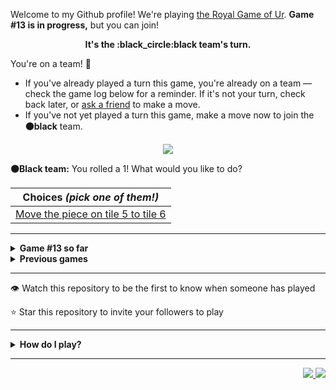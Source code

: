 Welcome to my Github profile!
We're playing
[the Royal Game of Ur](https://en.wikipedia.org/wiki/Royal_Game_of_Ur).
**Game #13 is in progress,** but you can join!

<p align="center">
  <b>It's the
  :black_circle:black
  team's turn.</b>
</p>

You're on a team! :wave:

* If you've already played a turn this game, you're already on a team
  &mdash; check the game log below for a reminder. If it's not your turn,
  check back later, or [ask a
  friend](https://twitter.com/share?text=I'm+playing+The+Royal+Game+of+Ur+on+a+GitHub+profile.+Take+your+turn+at+https://github.com/rossjrw/rossjrw+%23RoyalGameOfUr+%23github) to make a move.
* If you've not yet played a turn this game, make a move now to join the
  **:black_circle:black** team.

<p align="center"><img src="https://raw.githubusercontent.com/rossjrw/rossjrw/play/games/current/board.2095.svg"></p>

  **:black_circle:Black team:**
  You rolled a 1!
What would you like to do?

| Choices *(pick one of them!)* |
| --- |
  | [    Move the piece on tile 5 to tile 6](https://github.com/rossjrw/rossjrw/issues/new?title=ur-move-1%405-0&amp;body=Press+Submit%21+You+don%27t+need+to+edit+this+text+or+do+anything+else.%0D%0A%0D%0ABe+aware+that+your+move+can+take+a+minute+or+two+to+process.) |

-----

<details>
<summary><b>Game #13 so far</b></summary>

## Who's on each team?

<table>
    <thead>
      <tr><th colspan=2>Players in this game</th></tr>
    </thead>
    <tbody>
      <tr>
        <td align="right"><b>Black team</b> :black_circle:</td>
        <td>:white_circle: <b> White team</b></td>
      </tr>
      <tr align="center">
        <td><b><a href="https://github.com/CostasAK">@CostasAK</a></b> (16)<br><b><a href="https://github.com/Murdeala">@Murdeala</a></b> (13)<br><b><a href="https://github.com/congthanhng">@congthanhng</a></b> (4)<br><b><a href="https://github.com/Christian-Seiler">@Christian-Seiler</a></b> (2)<br><b><a href="https://github.com/bnidevs">@bnidevs</a></b> (2)<br><b><a href="https://github.com/Hrushal-Nikhare">@Hrushal-Nikhare</a></b> (1)<br><b><a href="https://github.com/DannyDoneva96">@DannyDoneva96</a></b> (1)<br><b><a href="https://github.com/shpatrickguo">@shpatrickguo</a></b> (1)<br><b><a href="https://github.com/tb148">@tb148</a></b> (1)<br><b><a href="https://github.com/sagodi97">@sagodi97</a></b> (1)<br><b><a href="https://github.com/le2sky">@le2sky</a></b> (1)</td>
        <td><b><a href="https://github.com/TejaTadepalli">@TejaTadepalli</a></b> (42)<br><b><a href="https://github.com/Sam948-byte">@Sam948-byte</a></b> (1)<br><b><a href="https://github.com/beingmerry">@beingmerry</a></b> (1)<br><b><a href="https://github.com/tygutowski">@tygutowski</a></b> (1)<br><b><a href="https://github.com/normalwalrus">@normalwalrus</a></b> (1)<br><b><a href="https://github.com/spetz83">@spetz83</a></b> (1)<br><b><a href="https://github.com/visualdoj">@visualdoj</a></b> (1)<br><b><a href="https://github.com/aquila-const">@aquila-const</a></b> (1)</td>
      </tr>
    </tbody>
  </table>

## What's happened so far?

| Time | Turn | Event | Issue | Board |
| :---: | :---: | :--- | :---: | :---: |
  | 27th Jan 2023 15:59 | **0** | :white_circle: **[@TejaTadepalli](https://github.com/TejaTadepalli)** started a new game | [#1995](https://github.com/rossjrw/rossjrw/issues/1995) | [link](https://raw.githubusercontent.com/rossjrw/rossjrw/abd8b193e9597e14f2da6b861a4af6c1af9d2d58/games/current/board.1995.svg) |
  | 27th Jan 2023 16:00 | **1** | :white_circle: **[@TejaTadepalli](https://github.com/TejaTadepalli)** moved a white piece onto the board to position 2    | [#1996](https://github.com/rossjrw/rossjrw/issues/1996) | [link](https://raw.githubusercontent.com/rossjrw/rossjrw/533e22cd03b5a3e3fcd226d1e5cb3bff2694562a/games/current/board.1996.svg) |
  | 27th Jan 2023 16:44 | **2** | :black_circle: **[@CostasAK](https://github.com/CostasAK)** moved a black piece onto the board to position 1    | [#1997](https://github.com/rossjrw/rossjrw/issues/1997) | [link](https://raw.githubusercontent.com/rossjrw/rossjrw/12905d6634213b0732f486cfb68e0f42364d12ab/games/current/board.1997.svg) |
  | 27th Jan 2023 18:05 | **3** | :white_circle: **[@Sam948-byte](https://github.com/Sam948-byte)** moved a white piece from position 2 to position 4  — claimed a rosette :rosette:  | [#1998](https://github.com/rossjrw/rossjrw/issues/1998) | [link](https://raw.githubusercontent.com/rossjrw/rossjrw/17de13e5d985f872286a58a1333d46f9fc4570a7/games/current/board.1998.svg) |
  | 27th Jan 2023 18:49 | **4** | :white_circle: **[@TejaTadepalli](https://github.com/TejaTadepalli)** moved a white piece onto the board to position 3    | [#1999](https://github.com/rossjrw/rossjrw/issues/1999) |  |
  | 30th Jan 2023 15:36 | **5** | :black_circle: **[@congthanhng](https://github.com/congthanhng)** moved a black piece from position 1 to position 4  — claimed a rosette :rosette:  | [#2000](https://github.com/rossjrw/rossjrw/issues/2000) | [link](https://raw.githubusercontent.com/rossjrw/rossjrw/742dda9192b1c7bf36198cc00b803c7104fde3a0/games/current/board.2000.svg) |
  | 30th Jan 2023 15:36 | **6** | :black_circle:  The black team rolled a 0 and their turn was automatically passed | [#2000](https://github.com/rossjrw/rossjrw/issues/2000) | [link](https://raw.githubusercontent.com/rossjrw/rossjrw/d43875d93175dc8052bb78c03649a2f6c4d13c44/games/current/board.2000.svg) |
  | 30th Jan 2023 15:54 | **7** | :white_circle: **[@TejaTadepalli](https://github.com/TejaTadepalli)** moved a white piece onto the board to position 2    | [#2001](https://github.com/rossjrw/rossjrw/issues/2001) | [link](https://raw.githubusercontent.com/rossjrw/rossjrw/c6c2d9ee7ea2d8e26165e756e58df7cdea096e95/games/current/board.2001.svg) |
  | 30th Jan 2023 16:50 | **8** | :black_circle: **[@congthanhng](https://github.com/congthanhng)** moved a black piece onto the board to position 2    | [#2002](https://github.com/rossjrw/rossjrw/issues/2002) | [link](https://raw.githubusercontent.com/rossjrw/rossjrw/ad5f67e27e76d4b848966307d54ebbe8684903d0/games/current/board.2002.svg) |
  | 31st Jan 2023 00:38 | **9** | :white_circle: **[@beingmerry](https://github.com/beingmerry)** moved a white piece from position 3 to position 5    | [#2003](https://github.com/rossjrw/rossjrw/issues/2003) | [link](https://raw.githubusercontent.com/rossjrw/rossjrw/ef5bbf883ed0b12ee760106aae84dde94d1553a3/games/current/board.2003.svg) |
  | 31st Jan 2023 05:50 | **10** | :black_circle: **[@congthanhng](https://github.com/congthanhng)** moved a black piece from position 4 to position 8  — claimed a rosette :rosette:  | [#2004](https://github.com/rossjrw/rossjrw/issues/2004) | [link](https://raw.githubusercontent.com/rossjrw/rossjrw/6861ce254550479844130a072070affba0551944/games/current/board.2004.svg) |
  | 31st Jan 2023 06:51 | **11** | :black_circle: **[@congthanhng](https://github.com/congthanhng)** moved a black piece from position 2 to position 4  — claimed a rosette :rosette:  | [#2005](https://github.com/rossjrw/rossjrw/issues/2005) |  |
  | 31st Jan 2023 07:56 | **12** | :black_circle: **[@Hrushal-Nikhare](https://github.com/Hrushal-Nikhare)** moved a black piece from position 8 to position 10    | [#2006](https://github.com/rossjrw/rossjrw/issues/2006) |  |
  | 31st Jan 2023 07:56 | **13** | :white_circle:  The white team rolled a 0 and their turn was automatically passed | [#2006](https://github.com/rossjrw/rossjrw/issues/2006) | [link](https://raw.githubusercontent.com/rossjrw/rossjrw/313500b9a30c47ab16b1062984af401ec984d7fe/games/current/board.2006.svg) |
  | 31st Jan 2023 07:56 | **14** | :black_circle:  The black team rolled a 0 and their turn was automatically passed | [#2006](https://github.com/rossjrw/rossjrw/issues/2006) | [link](https://raw.githubusercontent.com/rossjrw/rossjrw/84d39b78635af7de15f0918090cc6e7502aa3957/games/current/board.2006.svg) |
  | 1st Feb 2023 13:09 | **15** | :white_circle: **[@TejaTadepalli](https://github.com/TejaTadepalli)** moved a white piece from position 5 to position 8  — claimed a rosette :rosette:  | [#2007](https://github.com/rossjrw/rossjrw/issues/2007) | [link](https://raw.githubusercontent.com/rossjrw/rossjrw/f317dafda8426fe6393df8d8c8961ae624341be0/games/current/board.2007.svg) |
  | 1st Feb 2023 13:10 | **16** | :white_circle: **[@TejaTadepalli](https://github.com/TejaTadepalli)** moved a white piece onto the board to position 3    | [#2008](https://github.com/rossjrw/rossjrw/issues/2008) | [link](https://raw.githubusercontent.com/rossjrw/rossjrw/99104bcaf691192ceb2145bd7e9c56000d68df31/games/current/board.2008.svg) |
  | 2nd Feb 2023 08:59 | **17** | :black_circle: **[@CostasAK](https://github.com/CostasAK)** moved a black piece from position 10 to position 11    | [#2009](https://github.com/rossjrw/rossjrw/issues/2009) | [link](https://raw.githubusercontent.com/rossjrw/rossjrw/f8432faddd7e2584e9fa041447a283c7c6ec6f8f/games/current/board.2009.svg) |
  | 2nd Feb 2023 12:51 | **18** | :white_circle: **[@TejaTadepalli](https://github.com/TejaTadepalli)** moved a white piece from position 8 to position 10    | [#2010](https://github.com/rossjrw/rossjrw/issues/2010) | [link](https://raw.githubusercontent.com/rossjrw/rossjrw/65f79145ee72f6faa2a5fc0634717cb446b9a403/games/current/board.2010.svg) |
  | 2nd Feb 2023 13:02 | **19** | :black_circle: **[@CostasAK](https://github.com/CostasAK)** moved a black piece from position 11 to position 13    | [#2011](https://github.com/rossjrw/rossjrw/issues/2011) | [link](https://raw.githubusercontent.com/rossjrw/rossjrw/7014c6c499de107baefc50354071ab28a02213dc/games/current/board.2011.svg) |
  | 2nd Feb 2023 15:52 | **20** | :white_circle: **[@TejaTadepalli](https://github.com/TejaTadepalli)** moved a white piece from position 10 to position 12    | [#2012](https://github.com/rossjrw/rossjrw/issues/2012) | [link](https://raw.githubusercontent.com/rossjrw/rossjrw/78b57ca2c41eea1a2a27e032e386345ee7e1bfba/games/current/board.2012.svg) |
  | 2nd Feb 2023 17:38 | **21** | :black_circle: **[@Christian-Seiler](https://github.com/Christian-Seiler)** moved a black piece onto the board to position 2    | [#2013](https://github.com/rossjrw/rossjrw/issues/2013) | [link](https://raw.githubusercontent.com/rossjrw/rossjrw/29e7c7aee0305e7f7464af347fad7930b232545e/games/current/board.2013.svg) |
  | 3rd Feb 2023 14:21 | **22** | :white_circle: **[@TejaTadepalli](https://github.com/TejaTadepalli)** ascended a white piece from position 12 :rocket:    | [#2014](https://github.com/rossjrw/rossjrw/issues/2014) | [link](https://raw.githubusercontent.com/rossjrw/rossjrw/4effe1f68fe4391888e7ba9f21663e3e48f490e8/games/current/board.2014.svg) |
  | 3rd Feb 2023 16:01 | **23** | :black_circle: **[@CostasAK](https://github.com/CostasAK)** moved a black piece from position 13 to position 14  — claimed a rosette :rosette:  | [#2015](https://github.com/rossjrw/rossjrw/issues/2015) | [link](https://raw.githubusercontent.com/rossjrw/rossjrw/bb0084ebdccaa64a3e1993906a9b6f5e3a9f3ee3/games/current/board.2015.svg) |
  | 3rd Feb 2023 16:02 | **24** | :black_circle: **[@CostasAK](https://github.com/CostasAK)** ascended a black piece from position 14 :rocket:    | [#2016](https://github.com/rossjrw/rossjrw/issues/2016) | [link](https://raw.githubusercontent.com/rossjrw/rossjrw/c0dfdbed80a7704f15e8731902fc332e65f7b3bb/games/current/board.2016.svg) |
  | 4th Feb 2023 04:48 | **25** | :white_circle: **[@TejaTadepalli](https://github.com/TejaTadepalli)** moved a white piece from position 3 to position 5    | [#2017](https://github.com/rossjrw/rossjrw/issues/2017) | [link](https://raw.githubusercontent.com/rossjrw/rossjrw/14b322900e337d37c00f3420c1034180f8cea2d1/games/current/board.2017.svg) |
  | 8th Feb 2023 05:44 | **26** | :black_circle: **[@Murdeala](https://github.com/Murdeala)** moved a black piece from position 4 to position 5 — captured a white piece :crossed_swords:   | [#2018](https://github.com/rossjrw/rossjrw/issues/2018) | [link](https://raw.githubusercontent.com/rossjrw/rossjrw/0ee33fc7033def0a906d8a0d17c43e23904ab9e8/games/current/board.2018.svg) |
  | 8th Feb 2023 15:18 | **27** | :white_circle: **[@TejaTadepalli](https://github.com/TejaTadepalli)** moved a white piece from position 2 to position 5 — captured a black piece :crossed_swords:   | [#2020](https://github.com/rossjrw/rossjrw/issues/2020) | [link](https://raw.githubusercontent.com/rossjrw/rossjrw/65316672f66ed81f3bdcd03741bc8730b3a99684/games/current/board.2020.svg) |
  | 8th Feb 2023 19:09 | **28** | :black_circle: **[@DannyDoneva96](https://github.com/DannyDoneva96)** moved a black piece from position 2 to position 4  — claimed a rosette :rosette:  | [#2021](https://github.com/rossjrw/rossjrw/issues/2021) | [link](https://raw.githubusercontent.com/rossjrw/rossjrw/3e4daf8709c22c6d0f453660476f36cd104fa644/games/current/board.2021.svg) |
  | 9th Feb 2023 17:06 | **29** | :black_circle: **[@Christian-Seiler](https://github.com/Christian-Seiler)** moved a black piece from position 4 to position 7    | [#2022](https://github.com/rossjrw/rossjrw/issues/2022) | [link](https://raw.githubusercontent.com/rossjrw/rossjrw/6a483896a639d318afd07ed3c7def8e703a28e99/games/current/board.2022.svg) |
  | 10th Feb 2023 13:56 | **30** | :white_circle: **[@TejaTadepalli](https://github.com/TejaTadepalli)** moved a white piece from position 5 to position 7 — captured a black piece :crossed_swords:   | [#2024](https://github.com/rossjrw/rossjrw/issues/2024) | [link](https://raw.githubusercontent.com/rossjrw/rossjrw/2508d184939fc748b28099734b1cfd9bddc1c137/games/current/board.2024.svg) |
  | 11th Feb 2023 06:13 | **31** | :black_circle: **[@shpatrickguo](https://github.com/shpatrickguo)** moved a black piece onto the board to position 2    | [#2025](https://github.com/rossjrw/rossjrw/issues/2025) | [link](https://raw.githubusercontent.com/rossjrw/rossjrw/f8af921343aa8810a06854926538fa68f6c66851/games/current/board.2025.svg) |
  | 11th Feb 2023 14:35 | **32** | :white_circle: **[@TejaTadepalli](https://github.com/TejaTadepalli)** moved a white piece from position 7 to position 9    | [#2027](https://github.com/rossjrw/rossjrw/issues/2027) | [link](https://raw.githubusercontent.com/rossjrw/rossjrw/f5e3e9846ec900c1f9b1c1041848a130a2289a46/games/current/board.2027.svg) |
  | 12th Feb 2023 09:57 | **33** | :black_circle: **[@tb148](https://github.com/tb148)** moved a black piece onto the board to position 3    | [#2028](https://github.com/rossjrw/rossjrw/issues/2028) | [link](https://raw.githubusercontent.com/rossjrw/rossjrw/b7711698683645f454b10e81d1e42ad2896fea48/games/current/board.2028.svg) |
  | 12th Feb 2023 16:52 | **34** | :white_circle: **[@TejaTadepalli](https://github.com/TejaTadepalli)** moved a white piece onto the board to position 3    | [#2030](https://github.com/rossjrw/rossjrw/issues/2030) | [link](https://raw.githubusercontent.com/rossjrw/rossjrw/8a110f446f9c51b811e807518a5588d5212ba800/games/current/board.2030.svg) |
  | 13th Feb 2023 02:52 | **35** | :black_circle: **[@sagodi97](https://github.com/sagodi97)** moved a black piece from position 2 to position 4  — claimed a rosette :rosette:  | [#2031](https://github.com/rossjrw/rossjrw/issues/2031) | [link](https://raw.githubusercontent.com/rossjrw/rossjrw/bbf3a1f56c79547c20ead55f126b42e8d48bf11c/games/current/board.2031.svg) |
  | 14th Feb 2023 01:50 | **36** | :black_circle: **[@Murdeala](https://github.com/Murdeala)** moved a black piece from position 3 to position 6    | [#2032](https://github.com/rossjrw/rossjrw/issues/2032) | [link](https://raw.githubusercontent.com/rossjrw/rossjrw/4b398835a43c46b45eadcaf5a1303b474bcb525d/games/current/board.2032.svg) |
  | 14th Feb 2023 13:08 | **37** | :white_circle: **[@TejaTadepalli](https://github.com/TejaTadepalli)** moved a white piece from position 3 to position 6 — captured a black piece :crossed_swords:   | [#2033](https://github.com/rossjrw/rossjrw/issues/2033) | [link](https://raw.githubusercontent.com/rossjrw/rossjrw/4090eacad8e27a1391ae3d4884891dd78c3f2cbb/games/current/board.2033.svg) |
  | 15th Feb 2023 23:15 | **38** | :black_circle: **[@Murdeala](https://github.com/Murdeala)** moved a black piece from position 4 to position 6 — captured a white piece :crossed_swords:   | [#2034](https://github.com/rossjrw/rossjrw/issues/2034) | [link](https://raw.githubusercontent.com/rossjrw/rossjrw/c271c5cbcdc1ab9b4870ee82d711ba53def1a44b/games/current/board.2034.svg) |
  | 16th Feb 2023 00:16 | **39** | :white_circle: **[@tygutowski](https://github.com/tygutowski)** moved a white piece from position 4 to position 5    | [#2035](https://github.com/rossjrw/rossjrw/issues/2035) | [link](https://raw.githubusercontent.com/rossjrw/rossjrw/762709b2119e6cf0766cc1d24462aac042469407/games/current/board.2035.svg) |
  | 16th Feb 2023 02:18 | **40** | :black_circle: **[@Murdeala](https://github.com/Murdeala)** moved a black piece onto the board to position 1    | [#2036](https://github.com/rossjrw/rossjrw/issues/2036) | [link](https://raw.githubusercontent.com/rossjrw/rossjrw/72f638b9d3e8b5aa28a4adaed49c92af39c6fdd4/games/current/board.2036.svg) |
  | 16th Feb 2023 15:07 | **41** | :white_circle: **[@TejaTadepalli](https://github.com/TejaTadepalli)** moved a white piece onto the board to position 4  — claimed a rosette :rosette:  | [#2037](https://github.com/rossjrw/rossjrw/issues/2037) | [link](https://raw.githubusercontent.com/rossjrw/rossjrw/913a6ee7a3e8342a7f929a81581e6acb5ef4ab8f/games/current/board.2037.svg) |
  | 16th Feb 2023 15:08 | **42** | :white_circle: **[@TejaTadepalli](https://github.com/TejaTadepalli)** moved a white piece from position 5 to position 6 — captured a black piece :crossed_swords:   | [#2038](https://github.com/rossjrw/rossjrw/issues/2038) | [link](https://raw.githubusercontent.com/rossjrw/rossjrw/40b4f97ca12f2d2d0195191825562861fdc23bf9/games/current/board.2038.svg) |
  | 17th Feb 2023 11:53 | **43** | :black_circle: **[@CostasAK](https://github.com/CostasAK)** moved a black piece from position 1 to position 2    | [#2039](https://github.com/rossjrw/rossjrw/issues/2039) | [link](https://raw.githubusercontent.com/rossjrw/rossjrw/91a21465770400b0eb0eb76db776e6994a0e6b54/games/current/board.2039.svg) |
  | 17th Feb 2023 13:51 | **44** | :white_circle: **[@TejaTadepalli](https://github.com/TejaTadepalli)** moved a white piece from position 4 to position 8  — claimed a rosette :rosette:  | [#2040](https://github.com/rossjrw/rossjrw/issues/2040) | [link](https://raw.githubusercontent.com/rossjrw/rossjrw/67a5115ac3fcc89026b67e278d0621989bb02299/games/current/board.2040.svg) |
  | 17th Feb 2023 13:52 | **45** | :white_circle: **[@TejaTadepalli](https://github.com/TejaTadepalli)** moved a white piece from position 8 to position 10    | [#2041](https://github.com/rossjrw/rossjrw/issues/2041) | [link](https://raw.githubusercontent.com/rossjrw/rossjrw/633baff3726896af339ad3aff10c246d15f65a9a/games/current/board.2041.svg) |
  | 18th Feb 2023 14:21 | **46** | :black_circle: **[@Murdeala](https://github.com/Murdeala)** moved a black piece from position 2 to position 4  — claimed a rosette :rosette:  | [#2042](https://github.com/rossjrw/rossjrw/issues/2042) | [link](https://raw.githubusercontent.com/rossjrw/rossjrw/6feb9ed27f1066bf43e52de026bf36d9f526d739/games/current/board.2042.svg) |
  | 19th Feb 2023 13:52 | **47** | :black_circle: **[@Murdeala](https://github.com/Murdeala)** moved a black piece from position 4 to position 6 — captured a white piece :crossed_swords:   | [#2043](https://github.com/rossjrw/rossjrw/issues/2043) | [link](https://raw.githubusercontent.com/rossjrw/rossjrw/8913f6119d88f00c308d717e148f891ef92858d0/games/current/board.2043.svg) |
  | 20th Feb 2023 07:59 | **48** | :white_circle: **[@normalwalrus](https://github.com/normalwalrus)** moved a white piece onto the board to position 2    | [#2044](https://github.com/rossjrw/rossjrw/issues/2044) | [link](https://raw.githubusercontent.com/rossjrw/rossjrw/bc85870fdb4c4d0237d79d74bef741dea015bb72/games/current/board.2044.svg) |
  | 20th Feb 2023 08:18 | **49** | :black_circle: **[@CostasAK](https://github.com/CostasAK)** moved a black piece from position 6 to position 7    | [#2045](https://github.com/rossjrw/rossjrw/issues/2045) | [link](https://raw.githubusercontent.com/rossjrw/rossjrw/f47b5344305c084a5d893cf0c184ba57d2cfb9fd/games/current/board.2045.svg) |
  | 20th Feb 2023 12:59 | **50** | :white_circle: **[@TejaTadepalli](https://github.com/TejaTadepalli)** moved a white piece from position 2 to position 4  — claimed a rosette :rosette:  | [#2046](https://github.com/rossjrw/rossjrw/issues/2046) | [link](https://raw.githubusercontent.com/rossjrw/rossjrw/c309d3176ff27da86b92f199607fd579bf8dbc47/games/current/board.2046.svg) |
  | 20th Feb 2023 13:00 | **51** | :white_circle: **[@TejaTadepalli](https://github.com/TejaTadepalli)** moved a white piece from position 4 to position 6    | [#2047](https://github.com/rossjrw/rossjrw/issues/2047) | [link](https://raw.githubusercontent.com/rossjrw/rossjrw/dbf18b78fea4fe81fe8e55865846342c7dcff88b/games/current/board.2047.svg) |
  | 20th Feb 2023 14:43 | **52** | :black_circle: **[@bnidevs](https://github.com/bnidevs)** moved a black piece from position 7 to position 10 — captured a white piece :crossed_swords:   | [#2048](https://github.com/rossjrw/rossjrw/issues/2048) | [link](https://raw.githubusercontent.com/rossjrw/rossjrw/3245a01bca5cc953ee51c62c77739862aa2ab1ce/games/current/board.2048.svg) |
  | 21st Feb 2023 05:23 | **53** | :white_circle: **[@spetz83](https://github.com/spetz83)** moved a white piece from position 9 to position 10 — captured a black piece :crossed_swords:   | [#2050](https://github.com/rossjrw/rossjrw/issues/2050) | [link](https://raw.githubusercontent.com/rossjrw/rossjrw/477c81fb402643f75ee5c137f07a84630a63501f/games/current/board.2050.svg) |
  | 22nd Feb 2023 01:05 | **54** | :black_circle: **[@Murdeala](https://github.com/Murdeala)** moved a black piece onto the board to position 3    | [#2051](https://github.com/rossjrw/rossjrw/issues/2051) |  |
  | 22nd Feb 2023 18:20 | **55** | :white_circle: **[@TejaTadepalli](https://github.com/TejaTadepalli)** moved a white piece onto the board to position 3    | [#2052](https://github.com/rossjrw/rossjrw/issues/2052) | [link](https://raw.githubusercontent.com/rossjrw/rossjrw/3600d18f978f3eebcbe13889cab7608e23d52bea/games/current/board.2052.svg) |
  | 22nd Feb 2023 18:20 | **56** | :black_circle:  The black team rolled a 0 and their turn was automatically passed | [#2052](https://github.com/rossjrw/rossjrw/issues/2052) | [link](https://raw.githubusercontent.com/rossjrw/rossjrw/d2edefa68e156f8720b14a1228ca0a40c767c740/games/current/board.2052.svg) |
  | 22nd Feb 2023 18:21 | **57** | :white_circle: **[@TejaTadepalli](https://github.com/TejaTadepalli)** moved a white piece from position 6 to position 8  — claimed a rosette :rosette:  | [#2053](https://github.com/rossjrw/rossjrw/issues/2053) | [link](https://raw.githubusercontent.com/rossjrw/rossjrw/b9a794270f5af287f506630ab27198c591cffd4d/games/current/board.2053.svg) |
  | 22nd Feb 2023 18:29 | **58** | :white_circle: **[@TejaTadepalli](https://github.com/TejaTadepalli)** moved a white piece from position 3 to position 4  — claimed a rosette :rosette:  | [#2054](https://github.com/rossjrw/rossjrw/issues/2054) | [link](https://raw.githubusercontent.com/rossjrw/rossjrw/0e162ccd9c7491a0d7e2da5c6768891a922f651b/games/current/board.2054.svg) |
  | 22nd Feb 2023 18:30 | **59** | :white_circle: **[@TejaTadepalli](https://github.com/TejaTadepalli)** moved a white piece onto the board to position 3    | [#2055](https://github.com/rossjrw/rossjrw/issues/2055) | [link](https://raw.githubusercontent.com/rossjrw/rossjrw/fa273352f1f31a9c549eecf482385c6ac0d244f1/games/current/board.2055.svg) |
  | 23rd Feb 2023 01:46 | **60** | :black_circle: **[@Murdeala](https://github.com/Murdeala)** moved a black piece from position 3 to position 6    | [#2056](https://github.com/rossjrw/rossjrw/issues/2056) | [link](https://raw.githubusercontent.com/rossjrw/rossjrw/628db0f2f621f88b93a46ce5d6f4f9c1c56bcbc8/games/current/board.2056.svg) |
  | 23rd Feb 2023 15:32 | **61** | :white_circle: **[@TejaTadepalli](https://github.com/TejaTadepalli)** moved a white piece from position 4 to position 6 — captured a black piece :crossed_swords:   | [#2057](https://github.com/rossjrw/rossjrw/issues/2057) | [link](https://raw.githubusercontent.com/rossjrw/rossjrw/c07b58ba649ee96d91003d6bd4ea16a31e7339f3/games/current/board.2057.svg) |
  | 24th Feb 2023 11:38 | **62** | :black_circle: **[@CostasAK](https://github.com/CostasAK)** moved a black piece onto the board to position 2    | [#2058](https://github.com/rossjrw/rossjrw/issues/2058) | [link](https://raw.githubusercontent.com/rossjrw/rossjrw/bcc5e654709e02c5dde35cdc84b627d6c70b51cd/games/current/board.2058.svg) |
  | 24th Feb 2023 13:20 | **63** | :white_circle: **[@TejaTadepalli](https://github.com/TejaTadepalli)** moved a white piece from position 8 to position 11    | [#2059](https://github.com/rossjrw/rossjrw/issues/2059) | [link](https://raw.githubusercontent.com/rossjrw/rossjrw/0854065b83fe86ce1d6241ceb2f6778594ece0f4/games/current/board.2059.svg) |
  | 24th Feb 2023 13:46 | **64** | :black_circle: **[@Murdeala](https://github.com/Murdeala)** moved a black piece from position 2 to position 4  — claimed a rosette :rosette:  | [#2060](https://github.com/rossjrw/rossjrw/issues/2060) | [link](https://raw.githubusercontent.com/rossjrw/rossjrw/e53dbdc70254f83599a7c52ea3e7249f596af6d0/games/current/board.2060.svg) |
  | 25th Feb 2023 03:26 | **65** | :black_circle: **[@le2sky](https://github.com/le2sky)** moved a black piece onto the board to position 3    | [#2061](https://github.com/rossjrw/rossjrw/issues/2061) | [link](https://raw.githubusercontent.com/rossjrw/rossjrw/7f5e17f06da5d4de06541d885969934a543c3403/games/current/board.2061.svg) |
  | 25th Feb 2023 09:43 | **66** | :white_circle: **[@TejaTadepalli](https://github.com/TejaTadepalli)** moved a white piece from position 10 to position 14  — claimed a rosette :rosette:  | [#2062](https://github.com/rossjrw/rossjrw/issues/2062) | [link](https://raw.githubusercontent.com/rossjrw/rossjrw/0806b9ce65c3de899883bd7d3f0f740e79da6896/games/current/board.2062.svg) |
  | 25th Feb 2023 09:44 | **67** | :white_circle: **[@TejaTadepalli](https://github.com/TejaTadepalli)** moved a white piece from position 6 to position 8  — claimed a rosette :rosette:  | [#2063](https://github.com/rossjrw/rossjrw/issues/2063) | [link](https://raw.githubusercontent.com/rossjrw/rossjrw/fa345d75ddcb0ac7a443646389b3916790be53ab/games/current/board.2063.svg) |
  | 25th Feb 2023 09:45 | **68** | :white_circle: **[@TejaTadepalli](https://github.com/TejaTadepalli)** moved a white piece from position 3 to position 6    | [#2064](https://github.com/rossjrw/rossjrw/issues/2064) | [link](https://raw.githubusercontent.com/rossjrw/rossjrw/b11774492f8bc85cda6180bdcf7e0df7398fd574/games/current/board.2064.svg) |
  | 25th Feb 2023 13:41 | **69** | :black_circle: **[@Murdeala](https://github.com/Murdeala)** moved a black piece onto the board to position 1    | [#2065](https://github.com/rossjrw/rossjrw/issues/2065) | [link](https://raw.githubusercontent.com/rossjrw/rossjrw/3c74eb3c0df5679ebebfe6a6cfb9527a242ae470/games/current/board.2065.svg) |
  | 26th Feb 2023 07:20 | **70** | :white_circle: **[@TejaTadepalli](https://github.com/TejaTadepalli)** moved a white piece from position 6 to position 9    | [#2066](https://github.com/rossjrw/rossjrw/issues/2066) | [link](https://raw.githubusercontent.com/rossjrw/rossjrw/924780082f9b770b635e80c50fa887d978a45a21/games/current/board.2066.svg) |
  | 26th Feb 2023 13:42 | **71** | :black_circle: **[@Murdeala](https://github.com/Murdeala)** moved a black piece onto the board to position 2    | [#2067](https://github.com/rossjrw/rossjrw/issues/2067) | [link](https://raw.githubusercontent.com/rossjrw/rossjrw/cab0e5ce9ce86ddb6308435ad4ccc79768ef238e/games/current/board.2067.svg) |
  | 27th Feb 2023 17:15 | **72** | :white_circle: **[@TejaTadepalli](https://github.com/TejaTadepalli)** moved a white piece onto the board to position 3    | [#2069](https://github.com/rossjrw/rossjrw/issues/2069) | [link](https://raw.githubusercontent.com/rossjrw/rossjrw/96ef2afad77abe9f256ed1b031ae4c56f24070db/games/current/board.2069.svg) |
  | 27th Feb 2023 19:47 | **73** | :black_circle: **[@CostasAK](https://github.com/CostasAK)** moved a black piece from position 4 to position 6    | [#2070](https://github.com/rossjrw/rossjrw/issues/2070) | [link](https://raw.githubusercontent.com/rossjrw/rossjrw/2cd8e1745fa5e33f44b9ff684e87407644d27b90/games/current/board.2070.svg) |
  | 28th Feb 2023 08:45 | **74** | :white_circle: **[@visualdoj](https://github.com/visualdoj)** moved a white piece from position 9 to position 10    | [#2071](https://github.com/rossjrw/rossjrw/issues/2071) | [link](https://raw.githubusercontent.com/rossjrw/rossjrw/5ae1926b2447c0a2c712d3640924b5fd9b19e1df/games/current/board.2071.svg) |
  | 28th Feb 2023 11:35 | **75** | :black_circle: **[@CostasAK](https://github.com/CostasAK)** moved a black piece from position 2 to position 4  — claimed a rosette :rosette:  | [#2072](https://github.com/rossjrw/rossjrw/issues/2072) | [link](https://raw.githubusercontent.com/rossjrw/rossjrw/8e41d09548357d48391dd764549e647034f5e511/games/current/board.2072.svg) |
  | 28th Feb 2023 11:37 | **76** | :black_circle: **[@CostasAK](https://github.com/CostasAK)** moved a black piece from position 6 to position 9    | [#2073](https://github.com/rossjrw/rossjrw/issues/2073) |  |
  | 28th Feb 2023 14:21 | **77** | :white_circle: **[@TejaTadepalli](https://github.com/TejaTadepalli)** moved a white piece from position 10 to position 13    | [#2074](https://github.com/rossjrw/rossjrw/issues/2074) | [link](https://raw.githubusercontent.com/rossjrw/rossjrw/6d17e427df892dbc7bfcbf680a951c988a6e8d43/games/current/board.2074.svg) |
  | 28th Feb 2023 14:21 | **78** | :black_circle:  The black team rolled a 0 and their turn was automatically passed | [#2074](https://github.com/rossjrw/rossjrw/issues/2074) | [link](https://raw.githubusercontent.com/rossjrw/rossjrw/25a8b79e352c7dd2d659e2c0c8fe1eb1acc63ab4/games/current/board.2074.svg) |
  | 28th Feb 2023 14:23 | **79** | :white_circle: **[@TejaTadepalli](https://github.com/TejaTadepalli)** ascended a white piece from position 11 :rocket:    | [#2075](https://github.com/rossjrw/rossjrw/issues/2075) | [link](https://raw.githubusercontent.com/rossjrw/rossjrw/97e3c4e1ec5a0b67500d7dd98f14c2134680d52f/games/current/board.2075.svg) |
  | 28th Feb 2023 17:24 | **80** | :black_circle: **[@CostasAK](https://github.com/CostasAK)** moved a black piece from position 9 to position 11    | [#2076](https://github.com/rossjrw/rossjrw/issues/2076) | [link](https://raw.githubusercontent.com/rossjrw/rossjrw/42de7159e3cdfb059e43ee32f7704c6079f1d5cc/games/current/board.2076.svg) |
  | 1st Mar 2023 06:05 | **81** | :white_circle: **[@aquila-const](https://github.com/aquila-const)** moved a white piece onto the board to position 2    | [#2079](https://github.com/rossjrw/rossjrw/issues/2079) | [link](https://raw.githubusercontent.com/rossjrw/rossjrw/0ca9b2afe3eb9002447293bf30882a29bc5b95cc/games/current/board.2079.svg) |
  | 1st Mar 2023 17:20 | **82** | :black_circle: **[@CostasAK](https://github.com/CostasAK)** moved a black piece from position 11 to position 13    | [#2080](https://github.com/rossjrw/rossjrw/issues/2080) | [link](https://raw.githubusercontent.com/rossjrw/rossjrw/48f1096c2a20c3a30ae724e0bd3ed2e6d862dcb8/games/current/board.2080.svg) |
  | 1st Mar 2023 18:02 | **83** | :white_circle: **[@TejaTadepalli](https://github.com/TejaTadepalli)** moved a white piece from position 2 to position 4  — claimed a rosette :rosette:  | [#2081](https://github.com/rossjrw/rossjrw/issues/2081) | [link](https://raw.githubusercontent.com/rossjrw/rossjrw/a28190bb9e892804849aa1a4bf0112b6d0a6c754/games/current/board.2081.svg) |
  | 1st Mar 2023 18:11 | **84** | :white_circle: **[@TejaTadepalli](https://github.com/TejaTadepalli)** moved a white piece from position 8 to position 10    | [#2082](https://github.com/rossjrw/rossjrw/issues/2082) | [link](https://raw.githubusercontent.com/rossjrw/rossjrw/55738c1d7f12aecee27fd64b2d39eb9473cc0840/games/current/board.2082.svg) |
  | 2nd Mar 2023 13:28 | **85** | :black_circle: **[@CostasAK](https://github.com/CostasAK)** moved a black piece from position 13 to position 14  — claimed a rosette :rosette:  | [#2083](https://github.com/rossjrw/rossjrw/issues/2083) | [link](https://raw.githubusercontent.com/rossjrw/rossjrw/d13884bc7cff2ef36bf5e29a50d277b94eeaa05e/games/current/board.2083.svg) |
  | 2nd Mar 2023 13:29 | **86** | :black_circle: **[@CostasAK](https://github.com/CostasAK)** ascended a black piece from position 14 :rocket:    | [#2084](https://github.com/rossjrw/rossjrw/issues/2084) | [link](https://raw.githubusercontent.com/rossjrw/rossjrw/5197906012cb3be10278b0eeca24f7228d4e83bd/games/current/board.2084.svg) |
  | 2nd Mar 2023 18:02 | **87** | :white_circle: **[@TejaTadepalli](https://github.com/TejaTadepalli)** ascended a white piece from position 13 :rocket:    | [#2085](https://github.com/rossjrw/rossjrw/issues/2085) | [link](https://raw.githubusercontent.com/rossjrw/rossjrw/4deeb2109e1e104c635ba8dc7481ee65b6ecfaf7/games/current/board.2085.svg) |
  | 2nd Mar 2023 18:42 | **88** | :black_circle: **[@CostasAK](https://github.com/CostasAK)** moved a black piece onto the board to position 2    | [#2086](https://github.com/rossjrw/rossjrw/issues/2086) | [link](https://raw.githubusercontent.com/rossjrw/rossjrw/07d07a33141f55de55b4cfb97a2d2208c323829d/games/current/board.2086.svg) |
  | 3rd Mar 2023 04:08 | **89** | :white_circle: **[@TejaTadepalli](https://github.com/TejaTadepalli)** moved a white piece from position 4 to position 8  — claimed a rosette :rosette:  | [#2087](https://github.com/rossjrw/rossjrw/issues/2087) | [link](https://raw.githubusercontent.com/rossjrw/rossjrw/1f7cc379b0f90408cd8d4fc524141ea03dd08730/games/current/board.2087.svg) |
  | 3rd Mar 2023 04:13 | **90** | :white_circle: **[@TejaTadepalli](https://github.com/TejaTadepalli)** moved a white piece from position 10 to position 13    | [#2088](https://github.com/rossjrw/rossjrw/issues/2088) | [link](https://raw.githubusercontent.com/rossjrw/rossjrw/ed9b8c1a47648e9cd2d048a78105f987ff7ab244/games/current/board.2088.svg) |
  | 3rd Mar 2023 13:36 | **91** | :black_circle: **[@Murdeala](https://github.com/Murdeala)** moved a black piece from position 4 to position 5    | [#2089](https://github.com/rossjrw/rossjrw/issues/2089) | [link](https://raw.githubusercontent.com/rossjrw/rossjrw/be8490cb59882fd11c9a588d6e90a5f5907080d4/games/current/board.2089.svg) |
  | 3rd Mar 2023 14:07 | **92** | :white_circle: **[@TejaTadepalli](https://github.com/TejaTadepalli)** moved a white piece from position 3 to position 4  — claimed a rosette :rosette:  | [#2091](https://github.com/rossjrw/rossjrw/issues/2091) | [link](https://raw.githubusercontent.com/rossjrw/rossjrw/59db632cd66f26b719a98e7fbbc7ba00312d4778/games/current/board.2091.svg) |
  | 3rd Mar 2023 14:08 | **93** | :white_circle: **[@TejaTadepalli](https://github.com/TejaTadepalli)** moved a white piece from position 8 to position 10    | [#2092](https://github.com/rossjrw/rossjrw/issues/2092) | [link](https://raw.githubusercontent.com/rossjrw/rossjrw/017edf4ad4137af5df4d33b3dc5772bd779d6965/games/current/board.2092.svg) |
  | 3rd Mar 2023 17:50 | **94** | :black_circle: **[@bnidevs](https://github.com/bnidevs)** moved a black piece from position 2 to position 4  — claimed a rosette :rosette:  | [#2093](https://github.com/rossjrw/rossjrw/issues/2093) | [link](https://raw.githubusercontent.com/rossjrw/rossjrw/3893691644bd2fd43973603172bc7741559d164f/games/current/board.2093.svg) |
  | 4th Mar 2023 13:40 | **95** | :black_circle: **[@Murdeala](https://github.com/Murdeala)** moved a black piece onto the board to position 2    | [#2094](https://github.com/rossjrw/rossjrw/issues/2094) | [link](https://raw.githubusercontent.com/rossjrw/rossjrw/887174720df1e8f58d71df601a529585e5aa9143/games/current/board.2094.svg) |
  | 4th Mar 2023 17:29 | **96** | :white_circle: **[@TejaTadepalli](https://github.com/TejaTadepalli)** moved a white piece from position 4 to position 7    | [#2095](https://github.com/rossjrw/rossjrw/issues/2095) |  |

</details>

<details>
<summary><b>Previous games</b></summary>

## Previous games

1. A game was started on 30th Jul 2020 by **[@rossjrw](https://github.com/rossjrw)** and ended on 4th Dec 2020. 
   * The :white_circle:white team won. 
   * 64 players played 166 moves across 4 months and 5 days. 
   * The :black_circle:black team captured 9 white pieces and claimed 12 rosettes. 
   * The :white_circle:white team captured 10 black pieces and claimed 18 rosettes. 
   * The MVP of the winning team was **[@1ethanhansen](https://github.com/1ethanhansen)**, who played 48 moves. 
   * The winning move was made by **[@qbtl](https://github.com/qbtl)** ([#269](https://github.com/rossjrw/rossjrw/issues/269)).
1. A game was started on 4th Dec 2020 by **[@1ethanhansen](https://github.com/1ethanhansen)** and ended on 11th Jan 2021. 
   * The :black_circle:black team won. 
   * 27 players played 145 moves across 1 month and 1 week. 
   * The :black_circle:black team captured 7 white pieces and claimed 16 rosettes. 
   * The :white_circle:white team captured 6 black pieces and claimed 14 rosettes. 
   * The MVP of the winning team was **[@shpatrickguo](https://github.com/shpatrickguo)**, who played 26 moves. 
   * The winning move was made by **[@shpatrickguo](https://github.com/shpatrickguo)** ([#424](https://github.com/rossjrw/rossjrw/issues/424)).
1. A game was started on 11th Jan 2021 by **[@BaptisteMartinet](https://github.com/BaptisteMartinet)** and ended on 11th Feb 2021. 
   * The :white_circle:white team won. 
   * 17 players played 118 moves across 1 month and 12 hours. 
   * The :black_circle:black team captured 2 white pieces and claimed 11 rosettes. 
   * The :white_circle:white team captured 8 black pieces and claimed 14 rosettes. 
   * The MVP of the winning team was **[@1ethanhansen](https://github.com/1ethanhansen)**, who played 45 moves. 
   * The winning move was made by **[@1ethanhansen](https://github.com/1ethanhansen)** ([#535](https://github.com/rossjrw/rossjrw/issues/535)).
1. A game was started on 11th Feb 2021 by **[@1ethanhansen](https://github.com/1ethanhansen)** and ended on 5th Mar 2021. 
   * The :white_circle:white team won. 
   * 17 players played 175 moves across 3 weeks and 22 hours. 
   * The :black_circle:black team captured 12 white pieces and claimed 17 rosettes. 
   * The :white_circle:white team captured 13 black pieces and claimed 18 rosettes. 
   * The MVP of the winning team was **[@1ethanhansen](https://github.com/1ethanhansen)**, who played 48 moves. 
   * The winning move was made by **[@1ethanhansen](https://github.com/1ethanhansen)** ([#702](https://github.com/rossjrw/rossjrw/issues/702)).
1. A game was started on 6th Mar 2021 by **[@shpatrickguo](https://github.com/shpatrickguo)** and ended on 10th May 2021. 
   * The :black_circle:black team won. 
   * 42 players played 162 moves across 2 months and 4 days. 
   * The :black_circle:black team captured 12 white pieces and claimed 17 rosettes. 
   * The :white_circle:white team captured 9 black pieces and claimed 19 rosettes. 
   * The MVP of the winning team was **[@shpatrickguo](https://github.com/shpatrickguo)**, who played 22 moves. 
   * The winning move was made by **[@crxssed7](https://github.com/crxssed7)** ([#864](https://github.com/rossjrw/rossjrw/issues/864)).
1. A game was started on 10th May 2021 by **[@HAUDRAUFHAUN](https://github.com/HAUDRAUFHAUN)** and ended on 17th Jul 2021. 
   * The :white_circle:white team won. 
   * 34 players played 167 moves across 2 months and 6 days. 
   * The :black_circle:black team captured 7 white pieces and claimed 14 rosettes. 
   * The :white_circle:white team captured 10 black pieces and claimed 18 rosettes. 
   * The MVP of the winning team was **[@1ethanhansen](https://github.com/1ethanhansen)**, who played 31 moves. 
   * The winning move was made by **[@1ethanhansen](https://github.com/1ethanhansen)** ([#1024](https://github.com/rossjrw/rossjrw/issues/1024)).
1. A game was started on 17th Jul 2021 by **[@1ethanhansen](https://github.com/1ethanhansen)** and ended on 19th Oct 2021. 
   * The :black_circle:black team won. 
   * 48 players played 153 moves across 3 months and 3 days. 
   * The :black_circle:black team captured 6 white pieces and claimed 17 rosettes. 
   * The :white_circle:white team captured 6 black pieces and claimed 15 rosettes. 
   * The MVP of the winning team was **[@PkmnQ](https://github.com/PkmnQ)**, who played 13 moves. 
   * The winning move was made by **[@OmKakatkar](https://github.com/OmKakatkar)** ([#1175](https://github.com/rossjrw/rossjrw/issues/1175)).
1. A game was started on 19th Oct 2021 by **[@OmKakatkar](https://github.com/OmKakatkar)** and ended on 29th Oct 2021. 
   * The :white_circle:white team won. 
   * 13 players played 135 moves across 1 week and 3 days. 
   * The :black_circle:black team captured 5 white pieces and claimed 13 rosettes. 
   * The :white_circle:white team captured 6 black pieces and claimed 15 rosettes. 
   * The MVP of the winning team was **[@Timemaster111](https://github.com/Timemaster111)**, who played 46 moves. 
   * The winning move was made by **[@Timemaster111](https://github.com/Timemaster111)** ([#1342](https://github.com/rossjrw/rossjrw/issues/1342)).
1. A game was started on 29th Oct 2021 by **[@jbmagination](https://github.com/jbmagination)** and ended on 15th May 2022. 
   * The :white_circle:white team won. 
   * 80 players played 187 moves across 6 months and 2 weeks. 
   * The :black_circle:black team captured 11 white pieces and claimed 17 rosettes. 
   * The :white_circle:white team captured 13 black pieces and claimed 19 rosettes. 
   * The MVP of the winning team was **[@nirakon](https://github.com/nirakon)**, who played 18 moves. 
   * The winning move was made by **[@Madflows](https://github.com/Madflows)** ([#1534](https://github.com/rossjrw/rossjrw/issues/1534)).
1. A game was started on 15th May 2022 by **[@VikashPR](https://github.com/VikashPR)** and ended on 29th Dec 2022. 
   * The :white_circle:white team won. 
   * 109 players played 177 moves across 7 months and 2 weeks. 
   * The :black_circle:black team captured 9 white pieces and claimed 23 rosettes. 
   * The :white_circle:white team captured 11 black pieces and claimed 19 rosettes. 
   * The MVP of the winning team was **[@LAPCoder](https://github.com/LAPCoder)**, who played 11 moves. 
   * The winning move was made by **[@LAPCoder](https://github.com/LAPCoder)** ([#1726](https://github.com/rossjrw/rossjrw/issues/1726)).
1. A game was started on 29th Dec 2022 by **[@CostasAK](https://github.com/CostasAK)** and ended on 30th Dec 2022. 
   * The :black_circle:black team won. 
   * 4 players played 121 moves across 19 hours and 41 minutes. 
   * The :black_circle:black team captured 6 white pieces and claimed 14 rosettes. 
   * The :white_circle:white team captured 4 black pieces and claimed 15 rosettes. 
   * The MVP of the winning team was **[@CostasAK](https://github.com/CostasAK)**, who played 59 moves. 
   * The winning move was made by **[@CostasAK](https://github.com/CostasAK)** ([#1844](https://github.com/rossjrw/rossjrw/issues/1844)).
1. A game was started on 30th Dec 2022 by **[@TejaTadepalli](https://github.com/TejaTadepalli)** and ended on 27th Jan 2023. 
   * The :white_circle:white team won. 
   * 17 players played 158 moves across 4 weeks and 1 hour. 
   * The :black_circle:black team captured 9 white pieces and claimed 18 rosettes. 
   * The :white_circle:white team captured 12 black pieces and claimed 18 rosettes. 
   * The MVP of the winning team was **[@TejaTadepalli](https://github.com/TejaTadepalli)**, who played 59 moves. 
   * The winning move was made by **[@TejaTadepalli](https://github.com/TejaTadepalli)** ([#1994](https://github.com/rossjrw/rossjrw/issues/1994)).

</details>

-----

:eye: Watch this repository to be the first to know when someone has played

:star: Star this repository to invite your followers to play

-----

<details>
<summary><b>How do I play?</b></summary>

## Rules of the game

It's the **:white_circle:white** team versus the **:black_circle:black**
team.

The first team to **:rocket:ascend** all 7 of their pieces **:crown:wins**.
Your goal is to achieve that, and to block the other team from doing the
same.

_(Learn more about the rules of the Royal Game of Ur at
[RoyalUr.net/learn](https://royalur.net/learn/), or watch [Tom Scott play
against Irving Finkel](https://www.youtube.com/watch?v=WZskjLq040I) in
2017.)_

### Movement

Each turn starts by rolling 4 binary dice, which results in a number from 0
to 4. The current team gets to move one of their pieces by that many tiles.

All 14 pieces start on position 0 (the space just before tile 1).

### :rocket:Ascension

Moving a piece onto position 15 (the imaginary space after tile 14) causes
that piece to leave the board forever. This is **:rocket:ascension**, and
is the goal of the game &mdash; the first team to ascend all 7 of their
pieces wins.

### :crossed_swords:Capturing

You will move your pieces along the tiles from tile 1 to tile 14.

The tiles on your side of the board (tiles 1 through 4, 13, and 14) are
safe &mdash; only your pieces can be there. However, the tiles in the
middle (tiles 5 through 12) are unsafe &mdash; your opponent's pieces can
also be here. If one team's piece lands on the same tile as another team's
piece, the piece that was landed on is **:crossed_swords:captured**! It
goes all the way back to position 0.

### :rosette:Rosettes

If a piece lands on a **:rosette:rosette** (tiles 4, 8, and 14), that team
gets to immediately take another turn.

A piece that is on the rosette on tile 8 *cannot be
**:crossed_swords:captured***. A piece trying to capture it will simply
bounce off onto tile 9.

## How to play

Playing Ur on my GitHub profile is easy. The dice have already been rolled
for you &mdash; all you have to do is decide what to do with them. Anyone
with a GitHub account can play.

Anyone can join either team at any time, but once you're in a team, you're
locked into it until the game ends. You won't be able to play a move when
it's the other team's turn.

The list of links below the board image shows each possible move. Clicking
one of those will take you to a page where you can create an issue in this
repository, where all you have to do is click submit to play your move.

It will take a moment for Github Actions to acknowledge your move, but once
it does, you'll see it react with the 'eyes' emoji (:eyes:). A few seconds
later it will react with the 'rocket' emoji (:rocket:) to let you know that
your move was successful, then leave a comment explaining what happened,
and it'll also make a commit to record your move.

_(If you don't see any of that, then something went wrong. Ping me in your
issue by typing `cc @rossjrw`, and I'll take a look.)_

Note that if your team has no possible moves &mdash; for example by rolling a 0
&mdash; your turn will be automatically skipped. The event log will let you
know if this has happened.

## Behind the scenes

Check out the [`source` branch of this repository](https://github.com/rossjrw/rossjrw/tree/source) for the source
code and a little commentary on the inspiration behind this project.

### Contributing

I welcome bug reports, feature suggestions and pull requests! Just make
sure you ping me in your issue or PR by adding `cc @rossjrw`, as I don't receive notifications for new issues in this repository
(for hopefully obvious reasons).

</details>

-----

<p align="right">
  <a href="https://github.com/rossjrw/rossjrw/actions?query=workflow:build">
    <img src="https://github.com/rossjrw/rossjrw/workflows/build/badge.svg?branch=source"/>
  </a>
  <a href="https://github.com/rossjrw/rossjrw/actions?query=workflow:play">
    <img src="https://github.com/rossjrw/rossjrw/workflows/play/badge.svg?branch=play"/>
  </a>
</p>
